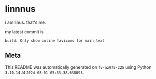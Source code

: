 # linnnus

i am linus. that's me.

my latest commit is

```
build: Only show inline favicons for main text
```

## Meta

This README was automatically generated on `fv-az975-225` using Python
`3.10.14` at `2024-08-01 05:33:38.638093`.
